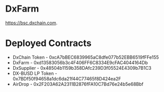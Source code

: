 # DxFarm
https://bsc.dxchain.com.

# Deployed Contracts
* DxChain Token - 0xcA7bBEC6839965aC8dfe077b52EBB6519fFFe155
* DxFarm - 0xd13583056b3c4F406FF6C8334E9cFAC4044164Db
* DxSupplier - 0x48504b1159b358DAfc239D3f05524E4309b7B1C3
* DX-BUSD LP Token - 0x7BDf50f94658a1dc6da21f44C77465f8D424ea2F
* AirDrop - 0x2F203A62A2311B2876fFA10C7Bd76e24b5e68Bbf
